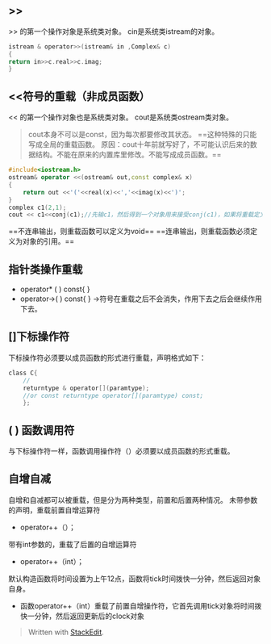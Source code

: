 ## >>
\>> 的第一个操作对象是系统类对象。
cin是系统类istream的对象。
```c
istream & operator>>(istream& in ,Complex& c)
{	
return in>>c.real>>c.imag;
}
```
## <<符号的重载（非成员函数）
\<< 的第一个操作对象也是系统类对象。
cout是系统类ostream类对象。
>cout本身不可以是const，因为每次都要修改其状态。
>==这种特殊的只能写成全局的重载函数。
原因：cout十年前就写好了，不可能认识后来的数据结构。不能在原来的内置库里修改。不能写成成员函数。==
```c++
#include<iostream.h>
ostream& operator <<(ostream& out,const complex& x)
{
	return out <<'('<<real(x)<<','<<imag(x)<<')';
}
complex c1(2,1);
cout << c1<<conj(c1);//先输c1，然后得到一个对象用来接受conj(c1)，如果将重载定义为void，则这种方法就没办法实现。
```
==不连串输出，则重载函数可以定义为void==
==连串输出，则重载函数必须定义为对象的引用。==
## 指针类操作重载
- operator* ( ) const{ }
- operator->( ) const{ }
->符号在重载之后不会消失，作用下去之后会继续作用下去。
## []下标操作符
下标操作符必须要以成员函数的形式进行重载，声明格式如下：
```c
class C{
	//
	returntype & operator[](paramtype);
	//or const returntype operator[](paramtype) const;
	};
```
##  ( ) 函数调用符
与下标操作符一样，函数调用操作符（）必须要以成员函数的形式重载。
## 自增自减
自增和自减都可以被重载，但是分为两种类型，前置和后置两种情况。
未带参数的声明，重载前置自增运算符
- operator++（）；

带有int参数的，重载了后置的自增运算符
- operator++（int）；

默认构造函数将时间设置为上午12点，函数将tick时间拨快一分钟，然后返回对象自身。
- 函数operator++（int）重载了前置自增操作符，它首先调用tick对象将时间拨快一分钟，然后返回更新后的clock对象
> Written with [StackEdit](https://stackedit.io/).
<!--stackedit_data:
eyJoaXN0b3J5IjpbLTE2NzE4NzAzNzQsLTExMTg4NjkwODRdfQ
==
-->